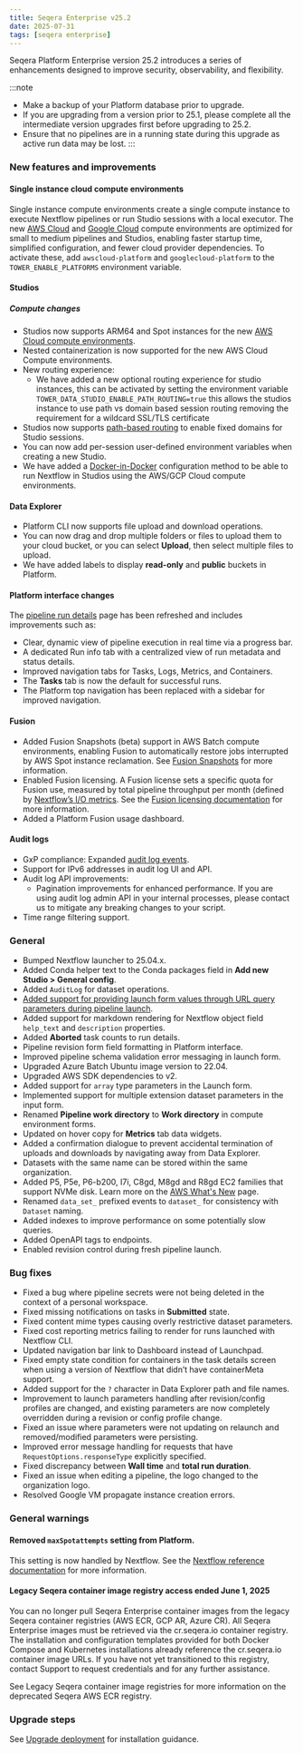 ```yaml
---
title: Seqera Enterprise v25.2
date: 2025-07-31
tags: [seqera enterprise]
---
```


Seqera Platform Enterprise version 25.2 introduces a series of enhancements designed to improve security, observability, and flexibility.

:::note
- Make a backup of your Platform database prior to upgrade.
- If you are upgrading from a version prior to 25.1, please complete all the intermediate version upgrades first before upgrading to 25.2.
- Ensure that no pipelines are in a running state during this upgrade as active run data may be lost. 
:::

### New features and improvements

#### Single instance cloud compute environments

Single instance compute environments create a single compute instance to execute Nextflow pipelines or run Studio sessions with a local executor. The new [AWS Cloud](https://docs.seqera.io/platform-enterprise/25.2/compute-envs/aws-cloud) and [Google Cloud](https://docs.seqera.io/platform-enterprise/25.2/compute-envs/google-cloud) compute environments are optimized for small to medium pipelines and Studios, enabling faster startup time, simplified configuration, and fewer cloud provider dependencies. To activate these, add `awscloud-platform` and `googlecloud-platform` to the `TOWER_ENABLE_PLATFORMS` environment variable.

#### Studios

##### Compute changes

- Studios now supports ARM64 and Spot instances for the new [AWS Cloud compute environments](https://docs.seqera.io/platform-enterprise/25.2/compute-envs/aws-cloud).
- Nested containerization is now supported for the new AWS Cloud Compute environments.
- New routing experience:
  - We have added a new optional routing experience for studio instances, this can be activated by setting the environment variable `TOWER_DATA_STUDIO_ENABLE_PATH_ROUTING=true` this allows the studios instance to use path vs domain based session routing removing the requirement for a wildcard SSL/TLS certificate 
- Studios now supports [path-based routing](https://docs.seqera.io/platform-enterprise/25.2/studios/overview#path-based-routingnon-wildcard-ssltls-certificates) to enable fixed domains for Studio sessions.
- You can now add per-session user-defined environment variables when creating a new Studio.
- We have added a [Docker-in-Docker](https://docs.seqera.io/platform-enterprise/25.2/studios/overview#docker-in-docker) configuration method to be able to run Nextflow in Studios using the AWS/GCP Cloud compute environments.

#### Data Explorer

- Platform CLI now supports file upload and download operations.
- You can now drag and drop multiple folders or files to upload them to your cloud bucket, or you can select **Upload**, then select multiple files to upload.
- We have added labels to display **read-only** and **public** buckets in Platform.

#### Platform interface changes

The [pipeline run details](https://docs.seqera.io/platform-enterprise/25.2/monitoring/run-details) page has been refreshed and includes improvements such as:
- Clear, dynamic view of pipeline execution in real time via a progress bar.
- A dedicated Run info tab with a centralized view of run metadata and status details.
- Improved navigation tabs for Tasks, Logs, Metrics, and Containers.
- The **Tasks** tab is now the default for successful runs.
- The Platform top navigation has been replaced with a sidebar for improved navigation. 

#### Fusion

- Added Fusion Snapshots (beta) support in AWS Batch compute environments, enabling Fusion to automatically restore jobs interrupted by AWS Spot instance reclamation. See [Fusion Snapshots](https://docs.seqera.io/fusion/guide/snapshots) for more information.
- Enabled Fusion licensing. A Fusion license sets a specific quota for Fusion use, measured by total pipeline throughput per month (defined by [Nextflow’s I/O metrics](https://www.nextflow.io/docs/latest/tutorials/metrics.html#i-o-usage). See the [Fusion licensing documentation](https://docs.seqera.io/fusion/licensing) for more information.
- Added a Platform Fusion usage dashboard.

#### Audit logs

- GxP compliance: Expanded [audit log events](https://docs.seqera.io/platform-enterprise/25.2/monitoring/audit-logs).
- Support for IPv6 addresses in audit log UI and API.
- Audit log API improvements:
  - Pagination improvements for enhanced performance. If you are using audit log admin API in your internal processes, please contact us to mitigate any breaking changes to your script. 
- Time range filtering support.

### General

- Bumped Nextflow launcher to 25.04.x.
- Added Conda helper text to the Conda packages field in **Add new Studio > General config**.
- Added `AuditLog` for dataset operations.
- [Added support for providing launch form values through URL query parameters during pipeline launch](https://docs.seqera.io/platform-enterprise/25.2/launch/launchpad#populate-launch-form-with-url-query-parameters).
- Added support for markdown rendering for Nextflow object field `help_text` and `description` properties.
- Added **Aborted** task counts to run details.
- Pipeline revision form field formatting in Platform interface.
- Improved pipeline schema validation error messaging in launch form.
- Upgraded Azure Batch Ubuntu image version to 22.04.
- Upgraded AWS SDK dependencies to v2.
- Added support for `array` type parameters in the Launch form.
- Implemented support for multiple extension dataset parameters in the input form.
- Renamed **Pipeline work directory** to **Work directory** in compute environment forms.
- Updated on hover copy for **Metrics** tab data widgets.
- Added a confirmation dialogue to prevent accidental termination of uploads and downloads by navigating away from Data Explorer.
- Datasets with the same name can be stored within the same organization.
- Added P5, P5e, P6-b200, I7i, C8gd, M8gd and R8gd EC2 families that support NVMe disk. Learn more on the [AWS What's New](https://aws.amazon.com/new/) page.
- Renamed `data_set_` prefixed events to `dataset_` for consistency with `Dataset` naming.
- Added indexes to improve performance on some potentially slow queries.
- Added OpenAPI tags to endpoints.
- Enabled revision control during fresh pipeline launch.

### Bug fixes

- Fixed a bug where pipeline secrets were not being deleted in the context of a personal workspace.
- Fixed missing notifications on tasks in **Submitted** state.
- Fixed content mime types causing overly restrictive dataset parameters.
- Fixed cost reporting metrics failing to render for runs launched with Nextflow CLI.
- Updated navigation bar link to Dashboard instead of Launchpad.
- Fixed empty state condition for containers in the task details screen when using a version of Nextflow that didn’t have containerMeta support.
- Added support for the `?` character in Data Explorer path and file names.
- Improvement to launch parameters handling after revision/config profiles are changed, and existing parameters are now completely overridden during a revision or config profile change.
- Fixed an issue where parameters were not updating on relaunch and removed/modified parameters were persisting.
- Improved error message handling for requests that have `RequestOptions.responseType` explicitly specified.
- Fixed discrepancy between **Wall time** and **total run duration**.
- Fixed an issue when editing a pipeline, the logo changed to the organization logo.
- Resolved Google VM propagate instance creation errors.

### General warnings

#### Removed `maxSpotattempts` setting from Platform.

This setting is now handled by Nextflow. See the [Nextflow reference documentation](https://www.nextflow.io/docs/latest/reference/config.html) for more information.

#### Legacy Seqera container image registry access ended June 1, 2025

You can no longer pull Seqera Enterprise container images from the legacy Seqera container registries (AWS ECR, GCP AR, Azure CR). All Seqera Enterprise images must be retrieved via the cr.seqera.io container registry. The installation and configuration templates provided for both Docker Compose and Kubernetes installations already reference the cr.seqera.io container image URLs. If you have not yet transitioned to this registry, contact Support to request credentials and for any further assistance.

See Legacy Seqera container image registries for more information on the deprecated Seqera AWS ECR registry.

### Upgrade steps

See [Upgrade deployment](https://docs.seqera.io/platform-enterprise/25.2/enterprise/upgrade) for installation guidance.
